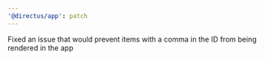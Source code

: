 ```yaml
---
'@directus/app': patch
---
```


Fixed an issue that would prevent items with a comma in the ID from being rendered in the app
